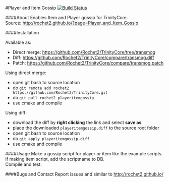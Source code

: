 #Player and Item Gossip [![Build Status](https://travis-ci.org/Rochet2/TrinityCore.svg?branch=playeritemgossip)](https://travis-ci.org/Rochet2/TrinityCore)

####About
Enables Item and Player gossip for TrinityCore.<br />
Source: http://rochet2.github.io/?page=Player_and_Item_Gossip

####Installation

Available as:
- Direct merge: https://github.com/Rochet2/TrinityCore/tree/transmog
- Diff: https://github.com/Rochet2/TrinityCore/compare/transmog.diff
- Patch: https://github.com/Rochet2/TrinityCore/compare/transmog.patch

Using direct merge:
- open git bash to source location
- do `git remote add rochet2 https://github.com/Rochet2/TrinityCore.git`
- do `git pull rochet2 playeritemgossip`
- use cmake and compile

Using diff:
- download the diff by __right clicking__ the link and select __save as__
- place the downloaded `playeritemgossip.diff` to the source root folder
- open git bash to source location
- do `git apply playeritemgossip.diff`
- use cmake and compile

####Usage
Make a gossip script for player or item like the example scripts.<br/>
If making item script, add the scriptname to DB.<br/>
Compile and test.

####Bugs and Contact
Report issues and similar to http://rochet2.github.io/
